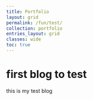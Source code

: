 ```yaml
---
title: Portfolio
layout: grid
permalink: /fun/test/
collection: portfolio
entries_layout: grid
classes: wide
toc: true
---
```


# first blog to test

this is my test blog
